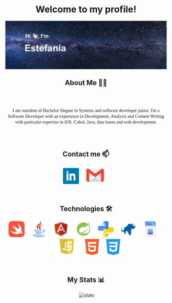 <h1 align="center"> Welcome to my profile!</h1>
<img align="center" src="Images/headerImg.jpg"/>

<p align="center">
  <samp>
<h2 align="center"> About Me 👩🏻</h2>
<br/>
<br/>
<p align="center"> 
  <font face="times new roman">I am sutudent of Bachelor Degree in Systems and software developer junior. I'm a Software Developer with an experience in Development, Analysis and Content Writing with particular expertise in iOS, Cobol, Java, data bases and web development.</font>
</p>

<br><br>
  
<h2 align="center"> Contact me 📫 </h2>
<p align="center">
  <a target="_blank"href="https://www.linkedin.com/in/maria-estefania-sassone"><img src="Images/linkedin.png" width="50" height="50" /></a>&nbsp; &nbsp; &nbsp; 
  <a target="_blank"href="mailto:estefaniasassone@gmail.com"><img src="Images/gmail (1).png" width="55" height="55" /></a>&nbsp;&nbsp;&nbsp;&nbsp;
</p>
<br/>
  
  <h2 align="center">Technologies 🛠</h2>
<p align="center">
   <img src="Images/swift(1).png" width="50" height="50" /> &nbsp; &nbsp;
   <img src="Images/java.png" width="50" height="50" /> &nbsp; &nbsp;
   <img src="Images/angular.png" width="50" height="50" /> &nbsp; &nbsp;
   <img src="Images/Spring.png" width="50" height="50" /> &nbsp; &nbsp;
   <img src="Images/piton.png" width="50" height="50" /> &nbsp; &nbsp;
   <img src="Images/cobol.png" width="50" height="50" /> &nbsp; &nbsp;
   <img src="Images/sql.png" width="50" height="50" /> &nbsp; &nbsp;
   <img src="Images/javascript.png" width="100" height="53" />
   <img src="Images/html-5.png" width="50" height="50" />&nbsp; &nbsp;
   <img src="Images/css-3.png" width="50" height="50" />
</p>
<br/>

<h2 align="center"> My Stats 📊 </h2>

<p align="center" >&nbsp;<img align="center" src="https://github-readme-stats.vercel.app/api?username=Estefani-a&show_icons=true&theme=tokyonight" alt="stats"/></p>

